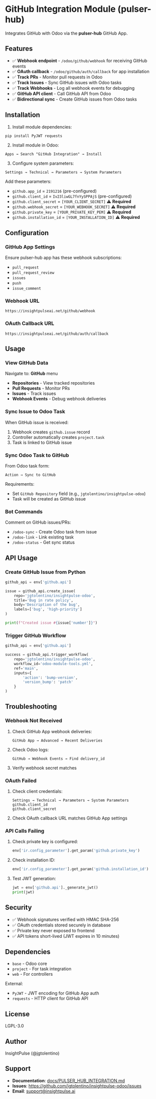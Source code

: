 # GitHub Integration Module (pulser-hub)

Integrates GitHub with Odoo via the **pulser-hub** GitHub App.

## Features

- ✅ **Webhook endpoint** - `/odoo/github/webhook` for receiving GitHub events
- ✅ **OAuth callback** - `/odoo/github/auth/callback` for app installation
- ✅ **Track PRs** - Monitor pull requests in Odoo
- ✅ **Track Issues** - Sync GitHub issues with Odoo tasks
- ✅ **Track Webhooks** - Log all webhook events for debugging
- ✅ **GitHub API client** - Call GitHub API from Odoo
- ✅ **Bidirectional sync** - Create GitHub issues from Odoo tasks

## Installation

1. Install module dependencies:
```bash
pip install PyJWT requests
```

2. Install module in Odoo:
```
Apps → Search "GitHub Integration" → Install
```

3. Configure system parameters:
```
Settings → Technical → Parameters → System Parameters
```

Add these parameters:
- `github.app_id` = `2191216` (pre-configured)
- `github.client_id` = `Iv23liwGL7fnYySPPAjS` (pre-configured)
- `github.client_secret` = `[YOUR_CLIENT_SECRET]` ⚠️ **Required**
- `github.webhook_secret` = `[YOUR_WEBHOOK_SECRET]` ⚠️ **Required**
- `github.private_key` = `[YOUR_PRIVATE_KEY_PEM]` ⚠️ **Required**
- `github.installation_id` = `[YOUR_INSTALLATION_ID]` ⚠️ **Required**

## Configuration

### GitHub App Settings

Ensure pulser-hub app has these webhook subscriptions:
- `pull_request`
- `pull_request_review`
- `issues`
- `push`
- `issue_comment`

### Webhook URL
```
https://insightpulseai.net/github/webhook
```

### OAuth Callback URL
```
https://insightpulseai.net/github/auth/callback
```

## Usage

### View GitHub Data

Navigate to: **GitHub** menu

- **Repositories** - View tracked repositories
- **Pull Requests** - Monitor PRs
- **Issues** - Track issues
- **Webhook Events** - Debug webhook deliveries

### Sync Issue to Odoo Task

When GitHub issue is received:
1. Webhook creates `github.issue` record
2. Controller automatically creates `project.task`
3. Task is linked to GitHub issue

### Sync Odoo Task to GitHub

From Odoo task form:
```
Action → Sync to GitHub
```

Requirements:
- Set `GitHub Repository` field (e.g., `jgtolentino/insightpulse-odoo`)
- Task will be created as GitHub issue

### Bot Commands

Comment on GitHub issues/PRs:

- `/odoo-sync` - Create Odoo task from issue
- `/odoo-link` - Link existing task
- `/odoo-status` - Get sync status

## API Usage

### Create GitHub Issue from Python

```python
github_api = env['github.api']

issue = github_api.create_issue(
    repo='jgtolentino/insightpulse-odoo',
    title='Bug in rate policy',
    body='Description of the bug',
    labels=['bug', 'high-priority']
)

print(f"Created issue #{issue['number']}")
```

### Trigger GitHub Workflow

```python
github_api = env['github.api']

success = github_api.trigger_workflow(
    repo='jgtolentino/insightpulse-odoo',
    workflow_id='odoo-module-tools.yml',
    ref='main',
    inputs={
        'action': 'bump-version',
        'version_bump': 'patch'
    }
)
```

## Troubleshooting

### Webhook Not Received

1. Check GitHub App webhook deliveries:
   ```
   GitHub App → Advanced → Recent Deliveries
   ```

2. Check Odoo logs:
   ```
   GitHub → Webhook Events → Find delivery_id
   ```

3. Verify webhook secret matches

### OAuth Failed

1. Check client credentials:
   ```
   Settings → Technical → Parameters → System Parameters
   github.client_id
   github.client_secret
   ```

2. Check OAuth callback URL matches GitHub App settings

### API Calls Failing

1. Check private key is configured:
   ```python
   env['ir.config_parameter'].get_param('github.private_key')
   ```

2. Check installation ID:
   ```python
   env['ir.config_parameter'].get_param('github.installation_id')
   ```

3. Test JWT generation:
   ```python
   jwt = env['github.api']._generate_jwt()
   print(jwt)
   ```

## Security

- ✅ Webhook signatures verified with HMAC SHA-256
- ✅ OAuth credentials stored securely in database
- ✅ Private key never exposed to frontend
- ✅ API tokens short-lived (JWT expires in 10 minutes)

## Dependencies

- `base` - Odoo core
- `project` - For task integration
- `web` - For controllers

External:
- `PyJWT` - JWT encoding for GitHub App auth
- `requests` - HTTP client for GitHub API

## License

LGPL-3.0

## Author

InsightPulse (@jgtolentino)

## Support

- **Documentation**: [docs/PULSER_HUB_INTEGRATION.md](../../../../docs/PULSER_HUB_INTEGRATION.md)
- **Issues**: https://github.com/jgtolentino/insightpulse-odoo/issues
- **Email**: support@insightpulse.ai
